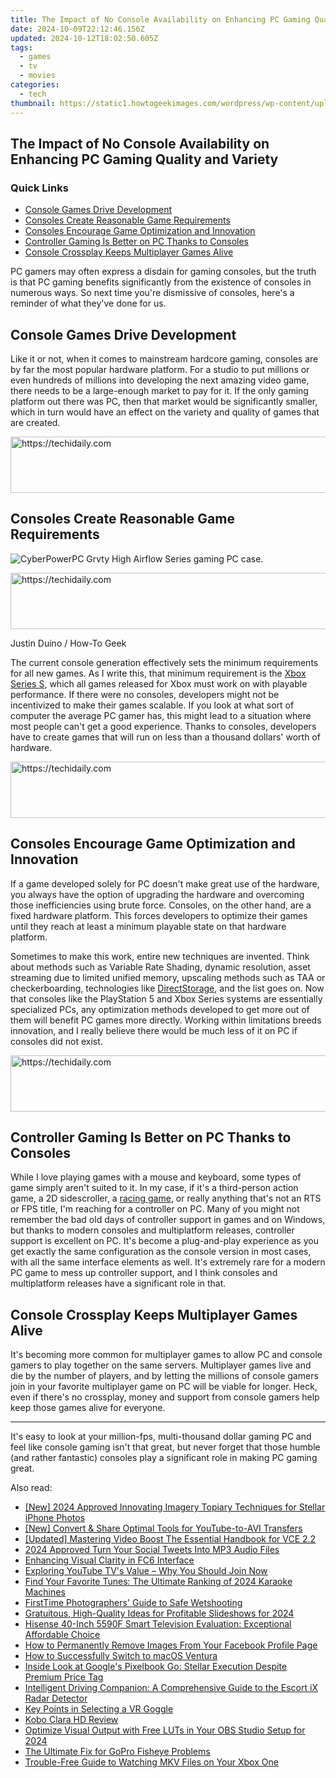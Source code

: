 ```yaml
---
title: The Impact of No Console Availability on Enhancing PC Gaming Quality and Variety
date: 2024-10-09T22:12:46.156Z
updated: 2024-10-12T18:02:50.605Z
tags:
  - games
  - tv
  - movies
categories:
  - tech
thumbnail: https://static1.howtogeekimages.com/wordpress/wp-content/uploads/2024/04/a-gaming-pc-with-a-crown-representing-superiority-and-an-xbox-series-x-and-a-ps5-in-the-background.jpg
---
```


## The Impact of No Console Availability on Enhancing PC Gaming Quality and Variety

### Quick Links

* [Console Games Drive Development](https://screen-recording.techidaily.com/new-best-apps-to-modify-your-voice-on-commute-for-2024/)
* [Consoles Create Reasonable Game Requirements](https://tech-hub.techidaily.com/ais-generational-journey-into-falsehood-spreaders/)
* [Consoles Encourage Game Optimization and Innovation](https://fox-that.techidaily.com/disabling-ringback-tones-on-your-apple-tablet-a-guide-for-managing-iphone-ipad-connection-sounds/)
* [Controller Gaming Is Better on PC Thanks to Consoles](https://youtube-sure.techidaily.com/ring-the-costs-and-advantages-of-various-youtube-plans-for-2024/)
* [Console Crossplay Keeps Multiplayer Games Alive](https://tech-hub.techidaily.com/keep-content-safe-stop-bot-harvesters/)

 PC gamers may often express a disdain for gaming consoles, but the truth is that PC gaming benefits significantly from the existence of consoles in numerous ways. So next time you're dismissive of consoles, here's a reminder of what they've done for us.

##  Console Games Drive Development

 Like it or not, when it comes to mainstream hardcore gaming, consoles are by far the most popular hardware platform. For a studio to put millions or even hundreds of millions into developing the next amazing video game, there needs to be a large-enough market to pay for it. If the only gaming platform out there was PC, then that market would be significantly smaller, which in turn would have an effect on the variety and quality of games that are created.

<!-- affiliate ads begin -->
<a href="https://appsumo.8odi.net/c/5597632/2118315/7443" target="_top" id="2118315">
  <img src="//a.impactradius-go.com/display-ad/7443-2118315" border="0" alt="https://techidaily.com" width="728" height="90"/>
</a>
<img height="0" width="0" src="https://appsumo.8odi.net/i/5597632/2118315/7443" style="position:absolute;visibility:hidden;" border="0" />
<!-- affiliate ads end -->

##  Consoles Create Reasonable Game Requirements

![CyberPowerPC Grvty High Airflow Series gaming PC case.](https://static1.howtogeekimages.com/wordpress/wp-content/uploads/2023/10/52651356479_64da2bb7da_o.jpg) 

<!-- affiliate ads begin -->
<a href="https://25home.pxf.io/c/5597632/2148650/16836" target="_top" id="2148650">
  <img src="//a.impactradius-go.com/display-ad/16836-2148650" border="0" alt="https://techidaily.com" width="728" height="90"/>
</a>
<img height="0" width="0" src="https://25home.pxf.io/i/5597632/2148650/16836" style="position:absolute;visibility:hidden;" border="0" />
<!-- affiliate ads end -->

Justin Duino / How-To Geek

 The current console generation effectively sets the minimum requirements for all new games. As I write this, that minimum requirement is the [Xbox Series S](https://win11-tips.techidaily.com/addressing-vscode-shutdown-problems-on-windows-11/), which all games released for Xbox must work on with playable performance. If there were no consoles, developers might not be incentivized to make their games scalable. If you look at what sort of computer the average PC gamer has, this might lead to a situation where most people can't get a good experience. Thanks to consoles, developers have to create games that will run on less than a thousand dollars' worth of hardware.

<!-- affiliate ads begin -->
<a href="https://unicoeye.pxf.io/c/5597632/2134234/18498" target="_top" id="2134234">
  <img src="//a.impactradius-go.com/display-ad/18498-2134234" border="0" alt="https://techidaily.com" width="728" height="90"/>
</a>
<img height="0" width="0" src="https://unicoeye.pxf.io/i/5597632/2134234/18498" style="position:absolute;visibility:hidden;" border="0" />
<!-- affiliate ads end -->

##  Consoles Encourage Game Optimization and Innovation

 If a game developed solely for PC doesn't make great use of the hardware, you always have the option of upgrading the hardware and overcoming those inefficiencies using brute force. Consoles, on the other hand, are a fixed hardware platform. This forces developers to optimize their games until they reach at least a minimum playable state on that hardware platform.

 Sometimes to make this work, entire new techniques are invented. Think about methods such as Variable Rate Shading, dynamic resolution, asset streaming due to limited unified memory, upscaling methods such as TAA or checkerboarding, technologies like [DirectStorage](https://android-location.techidaily.com/3-effective-methods-to-fake-gps-location-on-android-for-your-lava-yuva-3-drfone-by-drfone-virtual/), and the list goes on. Now that consoles like the PlayStation 5 and Xbox Series systems are essentially specialized PCs, any optimization methods developed to get more out of them will benefit PC games more directly. Working within limitations breeds innovation, and I really believe there would be much less of it on PC if consoles did not exist.

<!-- affiliate ads begin -->
<a href="https://ephamedtechinc.pxf.io/c/5597632/2139322/26400" target="_top" id="2139322">
  <img src="//a.impactradius-go.com/display-ad/26400-2139322" border="0" alt="https://techidaily.com" width="728" height="90"/>
</a>
<img height="0" width="0" src="https://ephamedtechinc.pxf.io/i/5597632/2139322/26400" style="position:absolute;visibility:hidden;" border="0" />
<!-- affiliate ads end -->

##  Controller Gaming Is Better on PC Thanks to Consoles

 While I love playing games with a mouse and keyboard, some types of game simply aren't suited to it. In my case, if it's a third-person action game, a 2D sidescroller, a [racing game](https://android-location.techidaily.com/in-2024-how-to-fake-gps-on-android-without-mock-location-for-your-vivo-y36-drfone-by-drfone-virtual/), or really anything that's not an RTS or FPS title, I'm reaching for a controller on PC. Many of you might not remember the bad old days of controller support in games and on Windows, but thanks to modern consoles and multiplatform releases, controller support is excellent on PC. It's become a plug-and-play experience as you get exactly the same configuration as the console version in most cases, with all the same interface elements as well. It's extremely rare for a modern PC game to mess up controller support, and I think consoles and multiplatform releases have a significant role in that.

##  Console Crossplay Keeps Multiplayer Games Alive

 It's becoming more common for multiplayer games to allow PC and console gamers to play together on the same servers. Multiplayer games live and die by the number of players, and by letting the millions of console gamers join in your favorite multiplayer game on PC will be viable for longer. Heck, even if there's no crossplay, money and support from console gamers help keep those games alive for everyone.

---

 It's easy to look at your million-fps, multi-thousand dollar gaming PC and feel like console gaming isn't that great, but never forget that those humble (and rather fantastic) consoles play a significant role in making PC gaming great.

<ins class="adsbygoogle"
     style="display:block"
     data-ad-format="autorelaxed"
     data-ad-client="ca-pub-7571918770474297"
     data-ad-slot="1223367746"></ins>

<ins class="adsbygoogle"
     style="display:block"
     data-ad-client="ca-pub-7571918770474297"
     data-ad-slot="8358498916"
     data-ad-format="auto"
     data-full-width-responsive="true"></ins>

<span class="atpl-alsoreadstyle">Also read:</span>
<div><ul>
<li><a href="https://fox-hovers.techidaily.com/new-2024-approved-innovating-imagery-topiary-techniques-for-stellar-iphone-photos/"><u>[New] 2024 Approved Innovating Imagery Topiary Techniques for Stellar iPhone Photos</u></a></li>
<li><a href="https://youtube-sure.techidaily.com/onvert-and-share-optimal-tools-for-youtube-to-avi-transfers/"><u>[New] Convert & Share Optimal Tools for YouTube-to-AVI Transfers</u></a></li>
<li><a href="https://extra-skills.techidaily.com/updated-mastering-video-boost-the-essential-handbook-for-vce-22/"><u>[Updated] Mastering Video Boost The Essential Handbook for VCE 2.2</u></a></li>
<li><a href="https://article-files.techidaily.com/2024-approved-turn-your-social-tweets-into-mp3-audio-files/"><u>2024 Approved Turn Your Social Tweets Into MP3 Audio Files</u></a></li>
<li><a href="https://graphic-issues.techidaily.com/enhancing-visual-clarity-in-fc6-interface/"><u>Enhancing Visual Clarity in FC6 Interface</u></a></li>
<li><a href="https://buynow-marvelous.techidaily.com/exploring-youtube-tvs-value-why-you-should-join-now/"><u>Exploring YouTube TV's Value – Why You Should Join Now</u></a></li>
<li><a href="https://buynow-marvelous.techidaily.com/find-your-favorite-tunes-the-ultimate-ranking-of-2024-karaoke-machines/"><u>Find Your Favorite Tunes: The Ultimate Ranking of 2024 Karaoke Machines</u></a></li>
<li><a href="https://buynow-marvelous.techidaily.com/firsttime-photographers-guide-to-safe-wetshooting/"><u>FirstTime Photographers' Guide to Safe Wetshooting</u></a></li>
<li><a href="https://some-knowledge.techidaily.com/gratuitous-high-quality-ideas-for-profitable-slideshows-for-2024/"><u>Gratuitous, High-Quality Ideas for Profitable Slideshows for 2024</u></a></li>
<li><a href="https://buynow-marvelous.techidaily.com/hisense-40-inch-5590f-smart-television-evaluation-exceptional-affordable-choice/"><u>Hisense 40-Inch 5590F Smart Television Evaluation: Exceptional Affordable Choice</u></a></li>
<li><a href="https://tech-renaissance.techidaily.com/how-to-permanently-remove-images-from-your-facebook-profile-page/"><u>How to Permanently Remove Images From Your Facebook Profile Page</u></a></li>
<li><a href="https://buynow-marvelous.techidaily.com/how-to-successfully-switch-to-macos-ventura/"><u>How to Successfully Switch to macOS Ventura</u></a></li>
<li><a href="https://buynow-marvelous.techidaily.com/inside-look-at-googles-pixelbook-go-stellar-execution-despite-premium-price-tag/"><u>Inside Look at Google's Pixelbook Go: Stellar Execution Despite Premium Price Tag</u></a></li>
<li><a href="https://buynow-marvelous.techidaily.com/intelligent-driving-companion-a-comprehensive-guide-to-the-escort-ix-radar-detector/"><u>Intelligent Driving Companion: A Comprehensive Guide to the Escort iX Radar Detector</u></a></li>
<li><a href="https://buynow-marvelous.techidaily.com/key-points-in-selecting-a-vr-goggle/"><u>Key Points in Selecting a VR Goggle</u></a></li>
<li><a href="https://buynow-marvelous.techidaily.com/kobo-clara-hd-review/"><u>Kobo Clara HD Review</u></a></li>
<li><a href="https://extra-support.techidaily.com/optimize-visual-output-with-free-luts-in-your-obs-studio-setup-for-2024/"><u>Optimize Visual Output with Free LUTs in Your OBS Studio Setup for 2024</u></a></li>
<li><a href="https://extra-lessons.techidaily.com/the-ultimate-fix-for-gopro-fisheye-problems/"><u>The Ultimate Fix for GoPro Fisheye Problems</u></a></li>
<li><a href="https://video-content-creator.techidaily.com/trouble-free-guide-to-watching-mkv-files-on-your-xbox-one/"><u>Trouble-Free Guide to Watching MKV Files on Your Xbox One</u></a></li>
</ul></div>


